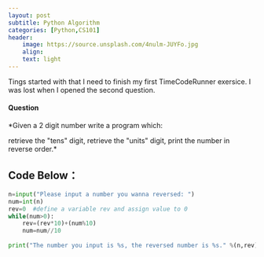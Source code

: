 ```yaml
---
layout: post
subtitle: Python Algorithm
categories: [Python,CS101]
header:
    image: https://source.unsplash.com/4nulm-JUYFo.jpg
    align:
    text: light
---
```


Tings started with that I need to finish my first TimeCodeRunner exersice. I was lost when I opened the second question.

#### Question
*Given a 2 digit number write a program which:

retrieve the "tens" digit,
retrieve the "units" digit,
print the number in reverse order.*

## Code Below：

```python
n=input("Please input a number you wanna reversed: ") 
num=int(n)
rev=0  #define a variable rev and assign value to 0
while(num>0):
    rev=(rev*10)+(num%10)
    num=num//10
 
print("The number you input is %s, the reversed number is %s." %(n,rev))

```